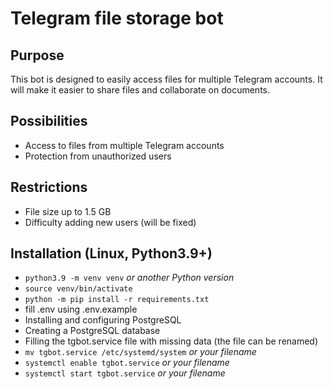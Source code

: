 # Telegram file storage bot

## Purpose
This bot is designed to easily access files for multiple Telegram accounts. It will make it easier to share files and collaborate on documents.

## Possibilities
+ Access to files from multiple Telegram accounts
+ Protection from unauthorized users

## Restrictions
+ File size up to 1.5 GB
+ Difficulty adding new users (will be fixed)

## Installation (Linux, Python3.9+)
+ `python3.9 -m venv venv` *or another Python version*
+ `source venv/bin/activate`
+ `python -m pip install -r requirements.txt`
+ fill .env using .env.example
+ Installing and configuring PostgreSQL
+ Creating a PostgreSQL database
+ Filling the tgbot.service file with missing data (the file can be renamed)
+ `mv tgbot.service /etc/systemd/system` *or your filename*
+ `systemctl enable tgbot.service` *or your filename*
+ `systemctl start tgbot.service` *or your filename*
